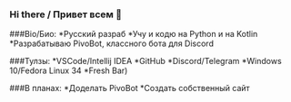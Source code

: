 ### Hi there / Привет всем 👋

###Bio/Био:
*Русский разраб
*Учу и кодю на Python и на Kotlin
*Разрабатываю PivoBot, классного бота для Discord

###Тулзы:
*VSCode/Intellij IDEA
*GitHub
*Discord/Telegram
*Windows 10/Fedora Linux 34
*Fresh Bar)

###В планах:
*Доделать PivoBot
*Создать собственный сайт
